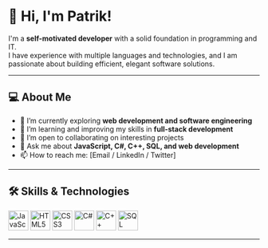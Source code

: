 # 👋 Hi, I'm Patrik!

I'm a **self-motivated developer** with a solid foundation in programming and IT.  
I have experience with multiple languages and technologies, and I am passionate about building efficient, elegant software solutions.  

---

## 💻 About Me
- 🔭 I’m currently exploring **web development and software engineering**
- 🌱 I’m learning and improving my skills in **full-stack development**
- 👯 I’m open to collaborating on interesting projects
- 💬 Ask me about **JavaScript, C#, C++, SQL, and web development**
- 📫 How to reach me: [Email / LinkedIn / Twitter]

---

## 🛠️ Skills & Technologies

<p align="left">
  <img alt="JavaScript" src="https://img.shields.io/badge/JavaScript-F7DF1E?style=for-the-badge&logo=javascript&logoColor=black" height="40"/>
  <img alt="HTML5" src="https://img.shields.io/badge/HTML5-E34F26?style=for-the-badge&logo=html5&logoColor=white" height="40"/>
  <img alt="CSS3" src="https://img.shields.io/badge/CSS3-1572B6?style=for-the-badge&logo=css3&logoColor=white" height="40"/>
  <img alt="C#" src="https://img.shields.io/badge/C%23-239120?style=for-the-badge&logo=c-sharp&logoColor=white" height="40"/>
  <img alt="C++" src="https://img.shields.io/badge/C++-00599C?style=for-the-badge&logo=c%2B%2B&logoColor=white" height="40"/>
  <img alt="SQL" src="https://img.shields.io/badge/SQL-4479A1?style=for-the-badge&logo=mysql&logoColor=white" height="40"/>
</p>


---
